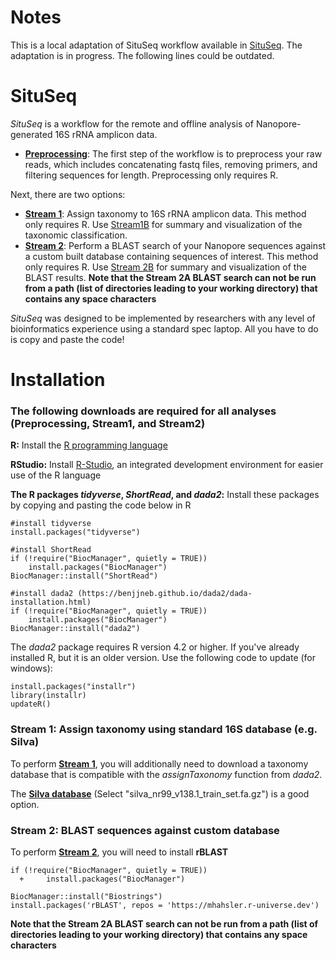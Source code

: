 # Notes

This is a local adaptation of SituSeq workflow available in [SituSeq](https://github.com/jkzorz/SituSeq). The adaptation is in progress. The following lines could be outdated.

# SituSeq
*SituSeq* is a workflow for the remote and offline analysis of Nanopore-generated 16S rRNA amplicon data. 

- [**Preprocessing**](https://github.com/jkzorz/SituSeq/blob/main/Preprocessing.R): The first step of the workflow is to preprocess your raw reads, which includes concatenating fastq files, removing primers, and filtering sequences for length. Preprocessing only requires R. 

Next, there are two options: 
- [**Stream 1**](https://github.com/jkzorz/SituSeq/blob/main/Stream1A_assignTaxonomy.R): Assign taxonomy to 16S rRNA amplicon data. This method only requires R. Use [Stream1B](https://github.com/jkzorz/SituSeq/blob/main/Stream1B_visualizeTaxonomy.R) for summary and visualization of the taxonomic classification.  
- [**Stream 2**](https://github.com/jkzorz/SituSeq/blob/main/Stream2A_BLAST_database_search.R): Perform a BLAST search of your Nanopore sequences against a custom built database containing sequences of interest. This method only requires R. Use [Stream 2B](https://github.com/jkzorz/SituSeq/blob/main/Stream2B_BLAST_results_visualization.R) for summary and visualization of the BLAST results.  **Note that the Stream 2A BLAST search can not be run from a path (list of directories leading to your working directory) that contains any space characters** 

*SituSeq* was designed to be implemented by researchers with any level of bioinformatics experience using a standard spec laptop. All you have to do is copy and paste the code!  

# Installation 

### The following downloads are required for all analyses (Preprocessing, Stream1, and Stream2)

**R:** Install the [R programming language](https://cran.rstudio.com/) 

**RStudio:** Install [R-Studio](https://www.rstudio.com/products/rstudio/download/#download), an integrated development environment for easier use of the R language 

**The R packages *tidyverse*, *ShortRead*, and *dada2*:** Install these packages by copying and pasting the code below in R

```
#install tidyverse
install.packages("tidyverse")

#install ShortRead
if (!require("BiocManager", quietly = TRUE))
    install.packages("BiocManager")
BiocManager::install("ShortRead")

#install dada2 (https://benjjneb.github.io/dada2/dada-installation.html) 
if (!require("BiocManager", quietly = TRUE))
    install.packages("BiocManager")
BiocManager::install("dada2")

```

The *dada2* package requires R version 4.2 or higher. If you've already installed R, but it is an older version. Use the following code to update (for windows): 

```
install.packages("installr")
library(installr)
updateR()
```


### Stream 1: Assign taxonomy using standard 16S database (e.g. Silva)

To perform [**Stream 1**](https://github.com/jkzorz/SituSeq/blob/main/Stream1A_assignTaxonomy.R), you will additionally need to download a taxonomy database that is compatible with the *assignTaxonomy* function from *dada2*.

The [**Silva database**](https://zenodo.org/record/4587955#.YfxAfOrMI2w ) (Select "silva_nr99_v138.1_train_set.fa.gz") is a good option.


### Stream 2: BLAST sequences against custom database

To perform [**Stream 2**](https://github.com/jkzorz/SituSeq/blob/main/Stream2A_BLAST_database_search.R), you will need to install **rBLAST**

```
if (!require("BiocManager", quietly = TRUE))
  +     install.packages("BiocManager")

BiocManager::install("Biostrings")
install.packages('rBLAST', repos = 'https://mhahsler.r-universe.dev')
```
**Note that the Stream 2A BLAST search can not be run from a path (list of directories leading to your working directory) that contains any space characters** 

